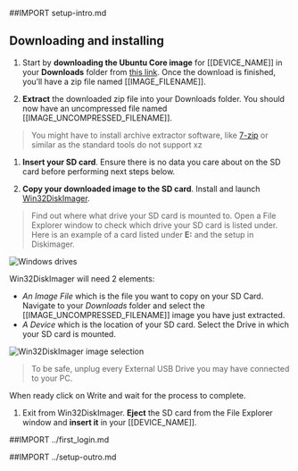##IMPORT setup-intro.md

## Downloading and installing

1. Start by **downloading the Ubuntu Core image** for [[DEVICE_NAME]] in your **Downloads** folder from [this link]([[IMAGE_URL]]).
Once the download is finished, you’ll have a zip file named [[IMAGE_FILENAME]].

1. **Extract** the downloaded zip file into your Downloads folder. You should now have an uncompressed file named [[IMAGE_UNCOMPRESSED_FILENAME]].
> You might have to install archive extractor software, like [7-zip](http://www.7-zip.org/) or similar as the standard tools do not support xz

1. **Insert your SD card**. Ensure there is no data you care about on the SD card before performing next steps below.

1. **Copy your downloaded image to the SD card**. Install and launch [Win32DiskImager](http://sourceforge.net/projects/win32diskimager/files/latest/download).
 > Find out where what drive your SD card is mounted to. Open a File Explorer window to check which drive your SD card is listed under.  Here is an example of a card listed under **E:** and the setup in Diskimager.

 ![Windows drives](https://raw.githubusercontent.com/ubuntu-core/snappy-dev-website/master/src/img/setup/windows-drives.png)

  Win32DiskImager will need 2 elements:
   * *An Image File* which is the file you want to copy on your SD Card. Navigate to your *Downloads* folder and select the [[IMAGE_UNCOMPRESSED_FILENAME]] image you have just extracted.
   * *A Device* which is the location of your SD card. Select the Drive in which your SD card is mounted.

   ![Win32DiskImager image selection](https://raw.githubusercontent.com/ubuntu-core/snappy-dev-website/master/src/img/setup/windows-diskimager-setup.png)

  > To be safe, unplug every External USB Drive you may have connected to your PC.

  When ready click on Write and wait for the process to complete.

1. Exit from Win32DiskImager. **Eject** the SD card from the File Explorer window and **insert it** in your [[DEVICE_NAME]].

##IMPORT ../first_login.md

##IMPORT ../setup-outro.md
